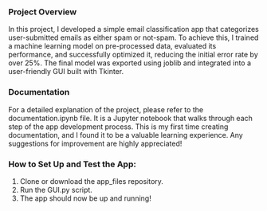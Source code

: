 ### Project Overview

In this project, I developed a simple email classification app that categorizes user-submitted emails as either spam or not-spam. To achieve this, I trained a machine learning model on pre-processed data, evaluated its performance, and successfully optimized it, reducing the initial error rate by over 25%. The final model was exported using joblib and integrated into a user-friendly GUI built with Tkinter.

### Documentation

For a detailed explanation of the project, please refer to the documentation.ipynb file. It is a Jupyter notebook that walks through each step of the app development process. This is my first time creating documentation, and I found it to be a valuable learning experience. Any suggestions for improvement are highly appreciated!

### How to Set Up and Test the App:

1.	Clone or download the app_files repository.
2.	Run the GUI.py script.
3.	The app should now be up and running!